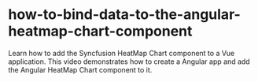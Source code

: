 # how-to-bind-data-to-the-angular-heatmap-chart-component
Learn how to add the Syncfusion HeatMap Chart component to a Vue application. This video demonstrates how to create a Angular app and add the Angular HeatMap Chart component to it.
